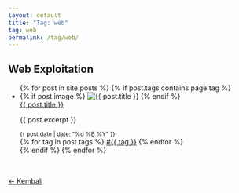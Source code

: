 ```yaml
---
layout: default
title: "Tag: web"
tag: web
permalink: /tag/web/
---
```


<section class="post-section">
  <h1 class="post-title" data-aos="zoom-in">Web Exploitation</h1>

  <ul class="post-list" data-aos="fade-up">
    {% for post in site.posts %}
      {% if post.tags contains page.tag %}
      <li class="post-card">
        {% if post.image %}
          <img src="{{ post.image | relative_url }}" alt="{{ post.title }}" class="post-thumb">
        {% endif %}
        <div class="post-content-wrapper">
          <a href="{{ post.url | relative_url }}" class="post-title-link">{{ post.title }}</a>
          <p class="post-excerpt">{{ post.excerpt }}</p>
          <small>{{ post.date | date: "%d %B %Y" }}</small>
          <div class="post-tags">
            {% for tag in post.tags %}
              <a href="/tag/{{ tag | slugify }}/" class="tag-badge">#{{ tag }}</a>
            {% endfor %}
          </div>
        </div>
      </li>
      {% endif %}
    {% endfor %}
  </ul>
  <a href="/blog/" class="btn" style="display:inline-block;margin-top:2rem;" data-aos="fade-right">← Kembali</a>
</section>

